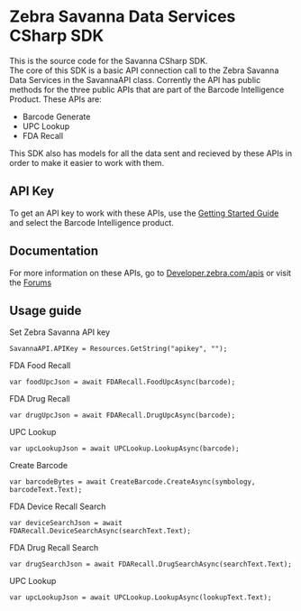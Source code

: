 Zebra Savanna Data Services CSharp SDK
======================================

This is the source code for the Savanna CSharp SDK.  
The core of this SDK is a basic API connection call to the Zebra Savanna Data Services in the SavannaAPI class.  Corrently the API has public methods for the three public APIs that are part of the Barcode Intelligence Product.  These APIs are:

* Barcode Generate
* UPC Lookup
* FDA Recall

This SDK also has models for all the data sent and recieved by these APIs in order to make it easier to work with them.  

API Key
-------

To get an API key to work with these APIs, use the [Getting Started Guide](https://developer.zebra.com/gsg) and select the Barcode Intelligence product.  

Documentation
-------------

For more information on these APIs, go to [Developer.zebra.com/apis](https://developer.zebra.com/apis) or visit the [Forums](https://developer.zebra.com/forum/search?keys=&field_zebra_curated_tags_tid%5B%5D=273)

Usage guide
-----------

Set Zebra Savanna API key

`SavannaAPI.APIKey = Resources.GetString("apikey", "");`

FDA Food Recall

`var foodUpcJson = await FDARecall.FoodUpcAsync(barcode);`

FDA Drug Recall

`var drugUpcJson = await FDARecall.DrugUpcAsync(barcode);`

UPC Lookup

`var upcLookupJson = await UPCLookup.LookupAsync(barcode);`

Create Barcode

`var barcodeBytes = await CreateBarcode.CreateAsync(symbology, barcodeText.Text);`

FDA Device Recall Search

`var deviceSearchJson = await FDARecall.DeviceSearchAsync(searchText.Text);`

FDA Drug Recall Search

`var drugSearchJson = await FDARecall.DrugSearchAsync(searchText.Text);`

UPC Lookup

`var upcLookupJson = await UPCLookup.LookupAsync(lookupText.Text);`
